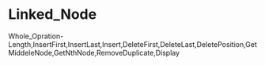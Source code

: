 # Linked_Node
Whole_Opration-Length,InsertFirst,InsertLast,Insert,DeleteFirst,DeleteLast,DeletePosition,GetMiddeleNode,GetNthNode,RemoveDuplicate,Display
